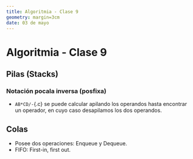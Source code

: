 ```yaml
---
title: Algoritmia - Clase 9
geometry: margin=3cm
date: 03 de mayo
---
```


# Algoritmia - Clase 9

## Pilas (Stacks)

### Notación pocala inversa (posfixa)

- `AB*CD/-`{.c} se puede calcular apilando los operandos hasta encontrar un operador, en cuyo caso desapilamos los dos operandos.

## Colas

- Posee dos operaciones: Enqueue y Dequeue.
- FIFO: First-in, first out.
